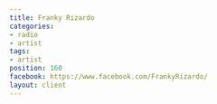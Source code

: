 ```yaml
---
title: Franky Rizardo
categories:
- radio
- artist
tags:
- artist
position: 160
facebook: https://www.facebook.com/FrankyRizardo/
layout: client
---
```


